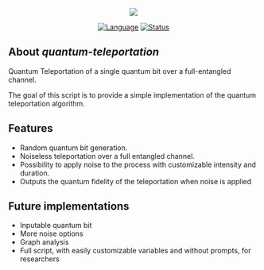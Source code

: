 <p align="center"><img src="https://cdn.rawgit.com/iiiicaro/quantum-teleportation/2a235219/logo.jpg"></p>

<p align="center">
<a href="https://github.com/isfonzar/quantum-teleportation"><img src="https://img.shields.io/badge/Language-Matlab-blue.svg" alt="Language"></a>
<a href="https://github.com/isfonzar/quantum-teleportation/releases"><img src="https://img.shields.io/badge/Status-Released-brightgreen.svg" alt="Status"></a>
</p>

## About *quantum-teleportation*
Quantum Teleportation of a single quantum bit over a full-entangled channel.

The goal of this script is to provide a simple implementation of the quantum teleportation algorithm.


## Features

- Random quantum bit generation.
- Noiseless teleportation over a full entangled channel.
- Possibility to apply noise to the process with customizable intensity and duration.
- Outputs the quantum fidelity of the teleportation when noise is applied

## Future implementations

- Inputable quantum bit
- More noise options
- Graph analysis
- Full script, with easily customizable variables and without prompts, for researchers
